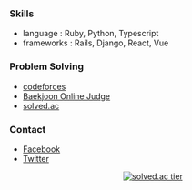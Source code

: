 ### Skills

* language : Ruby, Python, Typescript
* frameworks : Rails, Django, React, Vue

### Problem Solving

* [codeforces](https://codeforces.com/users/malkoring)
* [Baekjoon Online Judge](https://acmicpc.net/user/malkoring)
* [solved.ac](https://solved.ac/malkoring)

### Contact
* [Facebook](https://fb.com/kodingwarrior)
* [Twitter](https://twitter.com/kodingwarrior)

<center>

[![solved.ac tier](http://mazassumnida.wtf/api/generate_badge?boj=malkoring)](https://solved.ac/malkoring)

</center>
